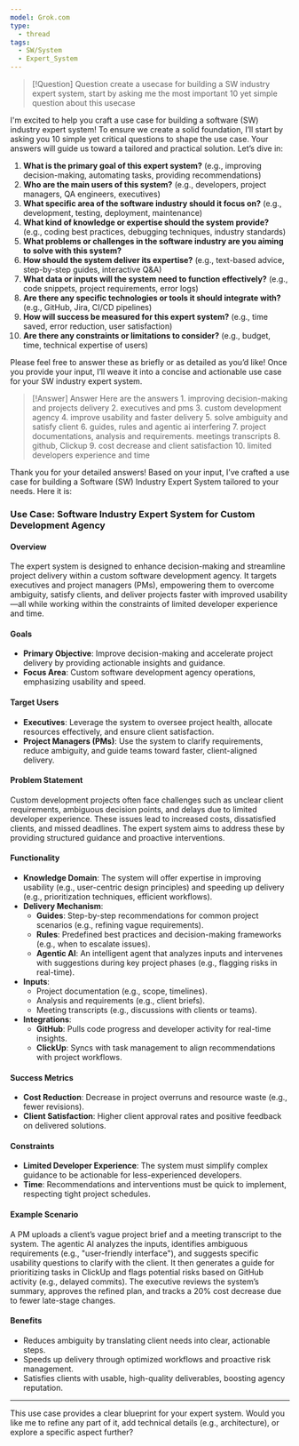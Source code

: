 ```yaml
---
model: Grok.com
type:
  - thread
tags:
  - SW/System
  - Expert_System
---
```


> [!Question] Question
> create a usecase for building a SW industry expert system, start by asking me the most important 10 yet simple question about this usecase

I'm excited to help you craft a use case for building a software (SW) industry expert system! To ensure we create a solid foundation, I’ll start by asking you 10 simple yet critical questions to shape the use case. Your answers will guide us toward a tailored and practical solution. Let’s dive in:

1. **What is the primary goal of this expert system?** (e.g., improving decision-making, automating tasks, providing recommendations)  
2. **Who are the main users of this system?** (e.g., developers, project managers, QA engineers, executives)  
3. **What specific area of the software industry should it focus on?** (e.g., development, testing, deployment, maintenance)  
4. **What kind of knowledge or expertise should the system provide?** (e.g., coding best practices, debugging techniques, industry standards)  
5. **What problems or challenges in the software industry are you aiming to solve with this system?**  
6. **How should the system deliver its expertise?** (e.g., text-based advice, step-by-step guides, interactive Q&A)  
7. **What data or inputs will the system need to function effectively?** (e.g., code snippets, project requirements, error logs)  
8. **Are there any specific technologies or tools it should integrate with?** (e.g., GitHub, Jira, CI/CD pipelines)  
9. **How will success be measured for this expert system?** (e.g., time saved, error reduction, user satisfaction)  
10. **Are there any constraints or limitations to consider?** (e.g., budget, time, technical expertise of users)

Please feel free to answer these as briefly or as detailed as you’d like! Once you provide your input, I’ll weave it into a concise and actionable use case for your SW industry expert system.


> [!Answer] Answer
> Here are the answers 
	1. improving decision-making and projects delivery 
	2. executives and pms 
	3. custom development agency 
	4. improve usability and faster delivery 
	5. solve ambiguity and satisfy client 
	6. guides, rules and agentic ai interfering 
	7. project documentations, analysis and requirements. meetings transcripts 
	8. github, Clickup
	9. cost decrease and client satisfaction 
	10. limited developers experience and time 

Thank you for your detailed answers! Based on your input, I’ve crafted a use case for building a Software (SW) Industry Expert System tailored to your needs. Here it is:
### Use Case: Software Industry Expert System for Custom Development Agency

#### Overview
The expert system is designed to enhance decision-making and streamline project delivery within a custom software development agency. It targets executives and project managers (PMs), empowering them to overcome ambiguity, satisfy clients, and deliver projects faster with improved usability—all while working within the constraints of limited developer experience and time.

#### Goals
- **Primary Objective**: Improve decision-making and accelerate project delivery by providing actionable insights and guidance.
- **Focus Area**: Custom software development agency operations, emphasizing usability and speed.

#### Target Users
- **Executives**: Leverage the system to oversee project health, allocate resources effectively, and ensure client satisfaction.
- **Project Managers (PMs)**: Use the system to clarify requirements, reduce ambiguity, and guide teams toward faster, client-aligned delivery.

#### Problem Statement
Custom development projects often face challenges such as unclear client requirements, ambiguous decision points, and delays due to limited developer experience. These issues lead to increased costs, dissatisfied clients, and missed deadlines. The expert system aims to address these by providing structured guidance and proactive interventions.

#### Functionality
- **Knowledge Domain**: The system will offer expertise in improving usability (e.g., user-centric design principles) and speeding up delivery (e.g., prioritization techniques, efficient workflows).
- **Delivery Mechanism**:
  - **Guides**: Step-by-step recommendations for common project scenarios (e.g., refining vague requirements).
  - **Rules**: Predefined best practices and decision-making frameworks (e.g., when to escalate issues).
  - **Agentic AI**: An intelligent agent that analyzes inputs and intervenes with suggestions during key project phases (e.g., flagging risks in real-time).
- **Inputs**:
  - Project documentation (e.g., scope, timelines).
  - Analysis and requirements (e.g., client briefs).
  - Meeting transcripts (e.g., discussions with clients or teams).
- **Integrations**:
  - **GitHub**: Pulls code progress and developer activity for real-time insights.
  - **ClickUp**: Syncs with task management to align recommendations with project workflows.

#### Success Metrics
- **Cost Reduction**: Decrease in project overruns and resource waste (e.g., fewer revisions).
- **Client Satisfaction**: Higher client approval rates and positive feedback on delivered solutions.

#### Constraints
- **Limited Developer Experience**: The system must simplify complex guidance to be actionable for less-experienced developers.
- **Time**: Recommendations and interventions must be quick to implement, respecting tight project schedules.

#### Example Scenario
A PM uploads a client’s vague project brief and a meeting transcript to the system. The agentic AI analyzes the inputs, identifies ambiguous requirements (e.g., "user-friendly interface"), and suggests specific usability questions to clarify with the client. It then generates a guide for prioritizing tasks in ClickUp and flags potential risks based on GitHub activity (e.g., delayed commits). The executive reviews the system’s summary, approves the refined plan, and tracks a 20% cost decrease due to fewer late-stage changes.

#### Benefits
- Reduces ambiguity by translating client needs into clear, actionable steps.
- Speeds up delivery through optimized workflows and proactive risk management.
- Satisfies clients with usable, high-quality deliverables, boosting agency reputation.

---

This use case provides a clear blueprint for your expert system. Would you like me to refine any part of it, add technical details (e.g., architecture), or explore a specific aspect further?